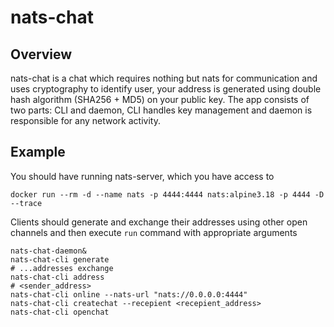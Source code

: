 # nats-chat

## Overview

nats-chat is a chat which requires nothing but nats for communication and uses
cryptography to identify user, your address is generated using double hash
algorithm (SHA256 + MD5) on your public key. The app consists of two parts: CLI
and daemon, CLI handles key management and daemon is responsible for any network
activity.

## Example

You should have running nats-server, which you have access to

```
docker run --rm -d --name nats -p 4444:4444 nats:alpine3.18 -p 4444 -D --trace
```

Clients should generate and exchange their addresses using other open channels and
then execute `run` command with appropriate arguments

```
nats-chat-daemon&
nats-chat-cli generate
# ...addresses exchange
nats-chat-cli address
# <sender_address>
nats-chat-cli online --nats-url "nats://0.0.0.0:4444"
nats-chat-cli createchat --recepient <recepient_address> 
nats-chat-cli openchat 
```

